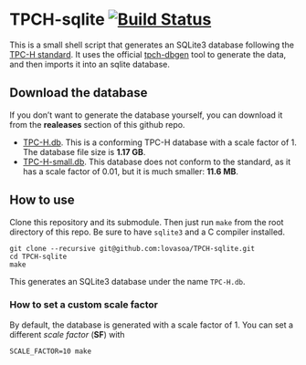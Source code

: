 # TPCH-sqlite [![Build Status](https://travis-ci.org/lovasoa/TPCH-sqlite.svg?branch=master)](https://travis-ci.org/lovasoa/TPCH-sqlite)

This is a small shell script that generates an SQLite3 database following the [TPC-H standard](http://www.tpc.org/tpch/).
It uses the official [tpch-dbgen](https://github.com/electrum/tpch-dbgen) tool to generate the data, and then imports it into an sqlite database.

## Download the database

If you don’t want to generate the database yourself, you can download it from the **realeases** section of this github repo.

 * [TPC-H.db](https://github.com/lovasoa/TPCH-sqlite/releases/download/v1.0/TPC-H.db). This is a conforming TPC-H database with a scale factor of 1. The database file size is **1.17 GB**.
 * [TPC-H-small.db](https://github.com/lovasoa/TPCH-sqlite/releases/download/v1.0/TPC-H-small.db). This database does not conform to the standard, as it has a scale factor of 0.01, but it is much smaller: **11.6 MB**.


## How to use

Clone this repository and its submodule. Then just run `make` from the root directory of this repo. Be sure to have `sqlite3` and a C compiler installed.

```
git clone --recursive git@github.com:lovasoa/TPCH-sqlite.git
cd TPCH-sqlite
make
```

This generates an SQLite3 database under the name `TPC-H.db`.

### How to set a custom scale factor

By default, the database is generated with a scale factor of 1. You can set a different *scale factor* (**SF**) with

```
SCALE_FACTOR=10 make
```
